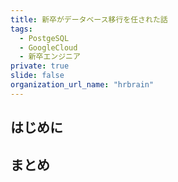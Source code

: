 ```yaml
---
title: 新卒がデータベース移行を任された話
tags:
  - PostgeSQL
  - GoogleCloud
  - 新卒エンジニア
private: true
slide: false
organization_url_name: "hrbrain"
---
```


## はじめに

## まとめ
